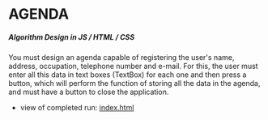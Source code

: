# AGENDA
##### Algorithm Design in JS / HTML / CSS
You must design an agenda capable of registering the user's name, address, occupation, telephone number and e-mail. For this, the user must enter all this data in text boxes (TextBox) for each one and then press a button, which will perform the function of storing all the data in the agenda, and must have a button to close the application.

* view of completed run: [index.html](https://raw.githack.com/Jematormal91/JS_agenda/45286a9efcc4b008bc8e18cfd7d597c058837f2e/agenda/index.html)

